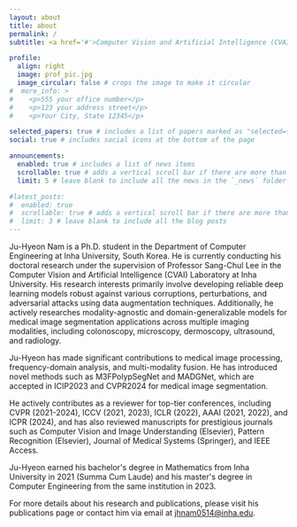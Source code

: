 ```yaml
---
layout: about
title: about
permalink: /
subtitle: <a href='#'>Computer Vision and Artificial Intelligence (CVAI) Laboratory at Inha University</a>

profile:
  align: right
  image: prof_pic.jpg
  image_circular: false # crops the image to make it circular
#  more_info: >
#    <p>555 your office number</p>
#    <p>123 your address street</p>
#    <p>Your City, State 12345</p>

selected_papers: true # includes a list of papers marked as "selected={true}"
social: true # includes social icons at the bottom of the page

announcements:
  enabled: true # includes a list of news items
  scrollable: true # adds a vertical scroll bar if there are more than 3 news items
  limit: 5 # leave blank to include all the news in the `_news` folder

#latest_posts:
#  enabled: true
#  scrollable: true # adds a vertical scroll bar if there are more than 3 new posts items
#  limit: 3 # leave blank to include all the blog posts
---
```


Ju-Hyeon Nam is a Ph.D. student in the Department of Computer Engineering at Inha University, South Korea. 
He is currently conducting his doctoral research under the supervision of Professor Sang-Chul Lee in the Computer Vision and Artificial Intelligence (CVAI) Laboratory at Inha University. 
His research interests primarily involve developing reliable deep learning models robust against various corruptions, perturbations, and adversarial attacks using data augmentation techniques. 
Additionally, he actively researches modality-agnostic and domain-generalizable models for medical image segmentation applications across multiple imaging modalities, including colonoscopy, microscopy, dermoscopy, ultrasound, and radiology.

Ju-Hyeon has made significant contributions to medical image processing, frequency-domain analysis, and multi-modality fusion. He has introduced novel methods such as M3FPolypSegNet and MADGNet, which are accepted in ICIP2023 and CVPR2024 for medical image segmentation.

He actively contributes as a reviewer for top-tier conferences, including CVPR (2021-2024), ICCV (2021, 2023), ICLR (2022), AAAI (2021, 2022), and ICPR (2024), and has also reviewed manuscripts for prestigious journals such as Computer Vision and Image Understanding (Elsevier), Pattern Recognition (Elsevier), Journal of Medical Systems (Springer), and IEEE Access.

Ju-Hyeon earned his bachelor's degree in Mathematics from Inha University in 2021 (Summa Cum Laude) and his master's degree in Computer Engineering from the same institution in 2023.

For more details about his research and publications, please visit his publications page or contact him via email at jhnam0514@inha.edu.
